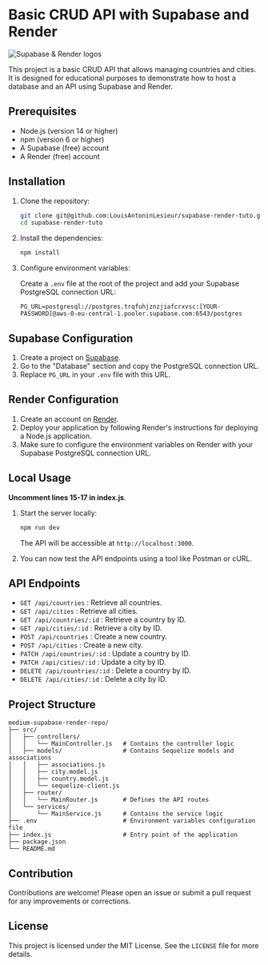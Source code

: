 # Basic CRUD API with Supabase and Render

![Supabase & Render logos](https://i.imgur.com/k494gCD.png)

This project is a basic CRUD API that allows managing countries and cities. It is designed for educational purposes to demonstrate how to host a database and an API using Supabase and Render.

## Prerequisites

- Node.js (version 14 or higher)
- npm (version 6 or higher)
- A Supabase (free) account
- A Render (free) account

## Installation

1. Clone the repository:

   ```bash
   git clone git@github.com:LouisAntoninLesieur/supabase-render-tuto.git
   cd supabase-render-tuto
   ```

2. Install the dependencies:

   ```bash
   npm install
   ```

3. Configure environment variables:

   Create a `.env` file at the root of the project and add your Supabase PostgreSQL connection URL:

   ```properties
   PG_URL=postgresql://postgres.trqfuhjznzjiafcrxvsc:[YOUR-PASSWORD]@aws-0-eu-central-1.pooler.supabase.com:6543/postgres
   ```

## Supabase Configuration

1. Create a project on [Supabase](https://supabase.io/).
2. Go to the "Database" section and copy the PostgreSQL connection URL.
3. Replace `PG_URL` in your `.env` file with this URL.

## Render Configuration

1. Create an account on [Render](https://render.com/).
2. Deploy your application by following Render's instructions for deploying a Node.js application.
3. Make sure to configure the environment variables on Render with your Supabase PostgreSQL connection URL.

## Local Usage

  **Uncomment lines 15-17 in index.js**.

1. Start the server locally:

   ```bash
   npm run dev
   ```

   The API will be accessible at `http://localhost:3000`.

2. You can now test the API endpoints using a tool like Postman or cURL.

## API Endpoints

- `GET /api/countries` : Retrieve all countries.
- `GET /api/cities` : Retrieve all cities.
- `GET /api/countries/:id` : Retrieve a country by ID.
- `GET /api/cities/:id` : Retrieve a city by ID.
- `POST /api/countries` : Create a new country.
- `POST /api/cities` : Create a new city.
- `PATCH /api/countries/:id` : Update a country by ID.
- `PATCH /api/cities/:id` : Update a city by ID.
- `DELETE /api/countries/:id` : Delete a country by ID.
- `DELETE /api/cities/:id` : Delete a city by ID.

## Project Structure

```shell
medium-supabase-render-repo/
├── src/
│   ├── controllers/
│   │   └── MainController.js   # Contains the controller logic
│   ├── models/                 # Contains Sequelize models and associations
│   │   ├── associations.js
│   │   ├── city.model.js
│   │   ├── country.model.js
│   │   └── sequelize-client.js
│   ├── router/
│   │   └── MainRouter.js       # Defines the API routes
│   └── services/
│       └── MainService.js      # Contains the service logic
├── .env                        # Environment variables configuration file
├── index.js                    # Entry point of the application
├── package.json
└── README.md
```

## Contribution

Contributions are welcome! Please open an issue or submit a pull request for any improvements or corrections.

## License

This project is licensed under the MIT License. See the `LICENSE` file for more details.